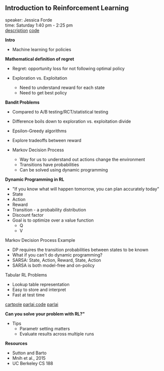## Introduction to Reinforcement Learning

speaker: Jessica Forde  
time: Saturday 1:40 pm - 2:25 pm  
[description](https://us.pycon.org/2017/schedule/presentation/708/) 
[code](https://github.com/jzf2101/intro_rlz)  

**Intro**

- Machine learning for policies

**Mathematical definition of regret**

- Regret: opportunity loss for not following optimal policy

- Exploration vs. Exploitation
    - Need to understand reward for each state
    - Need to get best policy

**Bandit Problems**

- Compared to A/B testing/RCT/statistical testing
- Difference boils down to exploration vs. exploitation divide

- Epsilon-Greedy algorithms
- Explore tradeoffs between reward

- Markov Decision Process
    - Way for us to understand out actions change the environment
    - Transitions have probabilities
    - Can be solved using dynamic programming

**Dynamic Programming in RL**

- "If you know what will happen tomorrow, you can plan accurately today"
- State
- Action
- Reward
- Transition - a probability distribution
- Discount factor
- Goal is to optimize over a value function
    - Q
    - V

Markov Decision Process Example

- DP requires the transition probabilities between states to be known
- What if you can't do dynamic programming?
- SARSA: State, Action, Reward, State, Action
- SARSA is both model-free and on-policy

Tabular RL Problems

- Lookup table representation
- Easy to store and interpret
- Fast at test time


[cartpole](https://openai.com/requests-for-research/#cartpole)
[parlai code](https://github.com/facebookresearch/ParlAI)
[parlai](https://code.facebook.com/posts/266433647155520/parlai-a-new-software-platform-for-dialog-research/)

**Can you solve your problem with RL?"**

- Tips
    - Parametr setting matters
    - Evaluate results across multiple runs

**Resources**

- Sutton and Barto
- Mnih et al., 2015
- UC Berkeley CS 188

